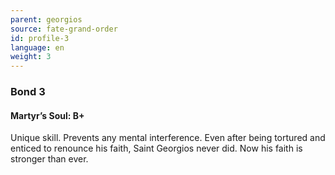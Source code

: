 ```yaml
---
parent: georgios
source: fate-grand-order
id: profile-3
language: en
weight: 3
---
```


### Bond 3

#### Martyr’s Soul: B+

Unique skill. Prevents any mental interference.
Even after being tortured and enticed to renounce his faith, Saint Georgios never did. Now his faith is stronger than ever.
